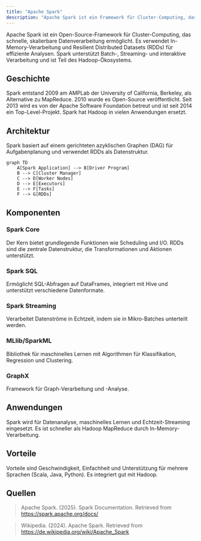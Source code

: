 ```yaml
---
title: "Apache Spark"
description: "Apache Spark ist ein Framework für Cluster-Computing, das In-Memory-Verarbeitung für schnelle Big-Data-Analysen ermöglicht und RDDs sowie Bibliotheken für SQL, Streaming und maschinelles Lernen bietet."
---
```


Apache Spark ist ein Open-Source-Framework für Cluster-Computing, das schnelle, skalierbare Datenverarbeitung ermöglicht. Es verwendet In-Memory-Verarbeitung und Resilient Distributed Datasets (RDDs) für effiziente Analysen. Spark unterstützt Batch-, Streaming- und interaktive Verarbeitung und ist Teil des Hadoop-Ökosystems.

## Geschichte

Spark entstand 2009 am AMPLab der University of California, Berkeley, als Alternative zu MapReduce. 2010 wurde es Open-Source veröffentlicht. Seit 2013 wird es von der Apache Software Foundation betreut und ist seit 2014 ein Top-Level-Projekt. Spark hat Hadoop in vielen Anwendungen ersetzt.

## Architektur

Spark basiert auf einem gerichteten azyklischen Graphen (DAG) für Aufgabenplanung und verwendet RDDs als Datenstruktur.

```mermaid
graph TD
    A[Spark Application] --> B[Driver Program]
    B --> C[Cluster Manager]
    C --> D[Worker Nodes]
    D --> E[Executors]
    E --> F[Tasks]
    F --> G[RDDs]
```

## Komponenten

### Spark Core
Der Kern bietet grundlegende Funktionen wie Scheduling und I/O. RDDs sind die zentrale Datenstruktur, die Transformationen und Aktionen unterstützt.

### Spark SQL
Ermöglicht SQL-Abfragen auf DataFrames, integriert mit Hive und unterstützt verschiedene Datenformate.

### Spark Streaming
Verarbeitet Datenströme in Echtzeit, indem sie in Mikro-Batches unterteilt werden.

### MLlib/SparkML
Bibliothek für maschinelles Lernen mit Algorithmen für Klassifikation, Regression und Clustering.

### GraphX
Framework für Graph-Verarbeitung und -Analyse.

## Anwendungen

Spark wird für Datenanalyse, maschinelles Lernen und Echtzeit-Streaming eingesetzt. Es ist schneller als Hadoop MapReduce durch In-Memory-Verarbeitung.

## Vorteile

Vorteile sind Geschwindigkeit, Einfachheit und Unterstützung für mehrere Sprachen (Scala, Java, Python). Es integriert gut mit Hadoop.

## Quellen

> Apache Spark. (2025). Spark Documentation. Retrieved from https://spark.apache.org/docs/

> Wikipedia. (2024). Apache Spark. Retrieved from https://de.wikipedia.org/wiki/Apache_Spark
